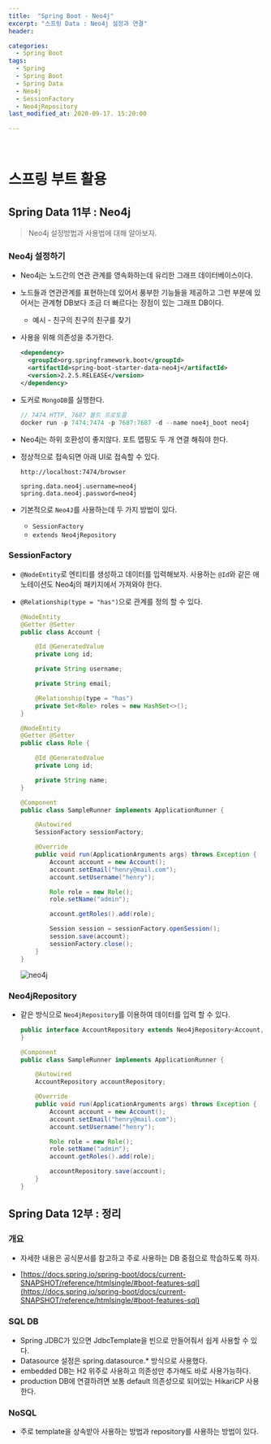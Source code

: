 ```yaml
---
title:  "Spring Boot - Neo4j"
excerpt: "스프링 Data : Neo4j 설정과 연결"
header:

categories:
  - Spring Boot
tags:
  - Spring
  - Spring Boot
  - Spring Data
  - Neo4j
  - SessionFactory
  - Neo4jRepository
last_modified_at: 2020-09-17. 15:20:00

---
```


<br>

# 스프링 부트 활용

## Spring Data 11부 : Neo4j

> Neo4j 설정방법과 사용법에 대해 알아보자.

### Neo4j 설정하기

- Neo4j는 노드간의 연관 관계를 영속화하는데 유리한 그래프 데이터베이스이다.

- 노드들과 연관관계를 표현하는데 있어서 풍부한 기능들을 제공하고 그런 부분에 있어서는 관계형 DB보다 조금 더 빠르다는 장점이 있는 그래프 DB이다.

  - 예시 - 친구의 친구의 친구를 찾기

- 사용을 위해 의존성을 추가한다.

  ```xml
  <dependency>
    <groupId>org.springframework.boot</groupId>
    <artifactId>spring-boot-starter-data-neo4j</artifactId>
    <version>2.2.5.RELEASE</version>
  </dependency>
  ```

- 도커로 `MongoDB`를 실행한다.

  ```java
  // 7474 HTTP, 7687 볼트 프로토콜 
  docker run -p 7474:7474 -p 7687:7687 -d --name noe4j_boot neo4j
  ```

- Neo4j는 하위 호환성이 좋지않다. 포트 맵핑도 두 개 연결 해줘야 한다.

- 정상적으로 접속되면 아래 UI로 접속할 수 있다.

  ```
  http://localhost:7474/browser
  
  spring.data.neo4j.username=neo4j
  spring.data.neo4j.password=neo4j
  ```

- 기본적으로 `Neo4J`를 사용하는데 두 가지 방법이 있다.

  - `SessionFactory`
  - `extends Neo4jRepository`

 

### SessionFactory

- `@NodeEntity`로 엔티티를 생성하고 데이터를 입력해보자. 사용하는 `@Id`와 같은 애노테이션도 Neo4j의 패키지에서 가져와야 한다.

- `@Relationship(type = "has")`으로 관계를 정의 할 수 있다.

  ```java
  @NodeEntity
  @Getter @Setter
  public class Account {
  
      @Id @GeneratedValue
      private Long id;
  
      private String username;
  
      private String email;
  
      @Relationship(type = "has")
      private Set<Role> roles = new HashSet<>();
  }
  ```

  ```java
  @NodeEntity
  @Getter @Setter
  public class Role {
  
      @Id @GeneratedValue
      private Long id;
  
      private String name;
  }
  ```

  ```java
  @Component
  public class SampleRunner implements ApplicationRunner {
  
      @Autowired
      SessionFactory sessionFactory;
  
      @Override
      public void run(ApplicationArguments args) throws Exception {
          Account account = new Account();
          account.setEmail("henry@mail.com");
          account.setUsername("henry");
  
          Role role = new Role();
          role.setName("admin");
  
          account.getRoles().add(role);
  
          Session session = sessionFactory.openSession();
          session.save(account);
          sessionFactory.close();
      }
  }
  ```

  ![neo4j](https://user-images.githubusercontent.com/58318041/93299099-764b0200-f82f-11ea-86ce-0f7a8b5ab998.png)



### Neo4jRepository

- 같은 방식으로 `Neo4jRepository`를 이용하여 데이터를 입력 할 수 있다.

  ```java
  public interface AccountRepository extends Neo4jRepository<Account, Long> {
  }
  ```

  ```java
  @Component
  public class SampleRunner implements ApplicationRunner {
  
      @Autowired
      AccountRepository accountRepository;
  
      @Override
      public void run(ApplicationArguments args) throws Exception {
          Account account = new Account();
          account.setEmail("henry@mail.com");
          account.setUsername("henry");
  
          Role role = new Role();
          role.setName("admin");
          account.getRoles().add(role);
  
          accountRepository.save(account);
      }
  }
  ```

  

## Spring Data 12부 : 정리

### 개요

- 자세한 내용은 공식문서를 참고하고 주로 사용하는 DB 중점으로 학습하도록 하자.

- [https://docs.spring.io/spring-boot/docs/current-SNAPSHOT/reference/htmlsingle/#boot-features-sql](https://docs.spring.io/spring-boot/docs/current-SNAPSHOT/reference/htmlsingle/#boot-features-sql)

  

### SQL DB

- Spring JDBC가 있으면 JdbcTemplate을 빈으로 만들어줘서 쉽게 사용할 수 있다.
- Datasource 설정은 spring.datasource.* 방식으로 사용했다.
- embedded DB는 H2 위주로 사용하고 의존성만 추가해도 바로 사용가능하다.
- production DB에 연결하려면 보통 default 의존성으로 되어있는 HikariCP 사용한다.

### NoSQL

- 주로 template을 상속받아 사용하는 방법과 repository를 사용하는 방법이 있다.

